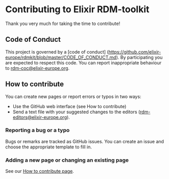 # Contributing to Elixir RDM-toolkit

Thank you very much for taking the time to contribute! 

## Code of Conduct 

This project is governed by a [code of conduct] (https://github.com/elixir-europe/rdmkit/blob/master/CODE_OF_CONDUCT.md). By participating you are expected to respect this code. You can report inappropriate behaviour to rdm-coc@elixir-europe.org. 

## How to contribute 

You can create new pages or report errors or typos in two ways:
 - Use the GitHub web interface (see How to contribute)
 - Send a text file with your suggested changes to the editors (rdm-editors@elixir-europe.org). 

### Reporting a bug or a typo 

Bugs or remarks are tracked as GitHub issues. You can create an issue and choose the appropriate template to fill in. 

### Adding a new page or changing an existing page

See our [How to contribute page](https://rdm.elixir-europe.org/how_to_contribute.html).
